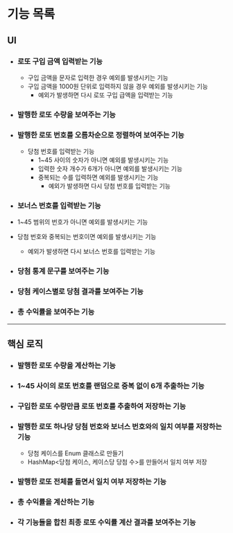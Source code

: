 # 기능 목록
## UI
- ### 로또 구입 금액 입력받는 기능
  - 구입 금액을 문자로 입력한 경우 예외를 발생시키는 기능 
  - 구입 금액을 1000원 단위로 입력하지 않을 경우 예외를 발생시키는 기능
    - 예외가 발생하면 다시 로또 구입 급액을 입력받는 기능 
    
- ### 발행한 로또 수량을 보여주는 기능

- ### 발행한 로또 번호를 오름차순으로 정렬하여 보여주는 기능
  - 당첨 번호를 입력받는 기능
    - 1~45 사이의 숫자가 아니면 예외를 발생시키는 기능
    - 입력한 숫자 개수가 6개가 아니면 예외를 발생시키는 기능
    - 중복되는 수를 입력하면 예외를 발생시키는 기능
      - 예외가 발생하면 다시 당첨 번호를 입력받는 기능

- ### 보너스 번호를 입력받는 기능
 - 1~45 범위의 번호가 아니면 예외를 발생시키는 기능 
 - 당첨 번호와 중복되는 번호이면 예외를 발생시키는 기능
   - 예외가 발생하면 다시 보너스 번호를 입력받는 기능
   
- ### 당첨 통계 문구를 보여주는 기능

- ### 당첨 케이스별로 당첨 결과를 보여주는 기능

- ### 총 수익률을 보여주는 기능

--- 
## 핵심 로직
- ### 발행한 로또 수량을 계산하는 기능

- ### 1~45 사이의 로또 번호를 랜덤으로 중복 없이 6개 추출하는 기능

- ### 구입한 로또 수량만큼 로또 번호를 추출하여 저장하는 기능

- ### 발행한 로또 하나당 당첨 번호와 보너스 번호와의 일치 여부를 저장하는 기능
  - 당첨 케이스를 Enum 클래스로 만들기
  - HashMap<당첨 케이스, 케이스당 당첨 수>를 만들어서 일치 여부 저장
  
- ### 발행한 로또 전체를 돌면서 일치 여부 저장하는 기능

- ### 총 수익률을 계산하는 기능

- ### 각 기능들을 합친 최종 로또 수익률 계산 결과를 보여주는 기능 